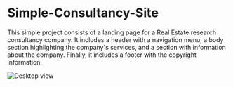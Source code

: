 # Simple-Consultancy-Site
This simple project consists of a landing page for a Real Estate research consultancy company. It includes a header with a navigation menu, a body section highlighting the company's services, and a section with information about the company. Finally, it includes a footer with the copyright information.


![Desktop view](https://user-images.githubusercontent.com/71571158/234249133-30b5ea75-8ab5-4493-8012-02cadf9d6b0d.jpeg)
